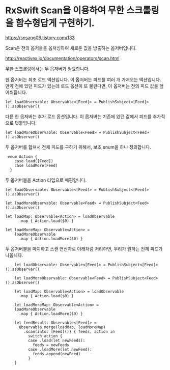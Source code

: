 # RxSwift Scan을 이용하여 무한 스크롤링을 함수형답게 구현하기.


https://sesang06.tistory.com/133


Scan은 전의 옵저블을 옵저빙하여 새로운 값을 방출하는 옵저버입니다.

http://reactivex.io/documentation/operators/scan.html



무한 스크롤링에서는 두 옵저버가 필요합니다. 

한 옵저버는 최초 로드 액션입니다. 이 옵저버는 피드를 여러 개 가져오는 액션입니다. 만약 전에 있던 피드가 있는데 로드 옵션이 또 불린다면, 이 옵저버는 전의 피드 값을 덮어씌웁니다.

```
let loadObservable: Observable<[Feed]> = PublishSubject<[Feed]>().asObserver()
```



다른 한 옵저버는 추가 로드 옵션입니다. 이 옵저버는 기존에 있던 값에서 피드를 추가적으로 덧붙입니다.

```
let loadMoreObservable: Observable<Feed> = PublishSubject<Feed>().asObserver()
```



두 옵저버를 합쳐서 전체 피드를 구하기 위해서, 보조 enum을 하나 정의합니다.

```
 enum Action {
    case load([Feed])
    case loadMore(Feed)
  }
```

두 옵저버블을 Action 타입으로 매핑합니다.

```
let loadObservable: Observable<[Feed]> = PublishSubject<[Feed]>().asObserver()

let loadMoreObservable: Observable<Feed> = PublishSubject<Feed>().asObserver()

let loadMap: Observable<Action> = loadObservable
      .map { Action.load($0) }

let loadMoreMap: Observable<Action> =
    loadMoreObservable
      .map { Action.loadMore($0) }
```



두 옵저버블을 마지하고 스캔 연산자로 아래처럼 처리하면, 우리가 원하는 전체 피드가 나옵니다.

```
    let loadObservable: Observable<[Feed]> = PublishSubject<[Feed]>().asObserver()

    let loadMoreObservable: Observable<Feed> = PublishSubject<Feed>().asObserver()

    let loadMap: Observable<Action> = loadObservable
      .map { Action.load($0) }

    let loadMoreMap: Observable<Action> =
    loadMoreObservable
      .map { Action.loadMore($0) }

    let feedResult: Observable<[Feed]> =
      Observable.merge(loadMap, loadMoreMap)
        .scan(into: [Feed]()) { feeds, action in
          switch action {
          case .load(let newFeeds):
            feeds = newFeeds
          case .loadMore(let newFeed):
            feeds.append(newFeed)
          }
    }
```

